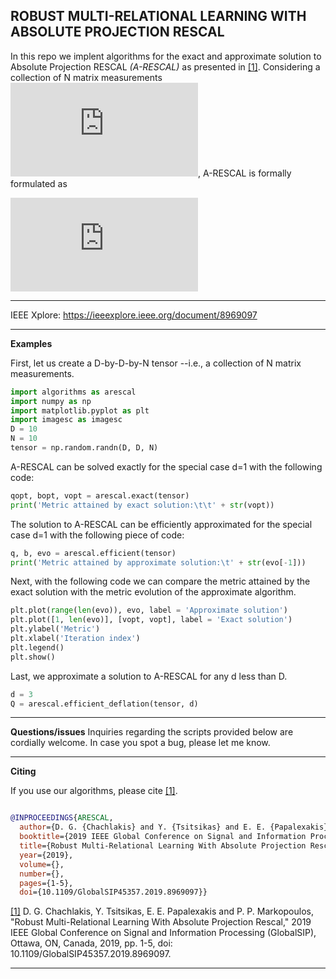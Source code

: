 ## ROBUST MULTI-RELATIONAL LEARNING WITH ABSOLUTE PROJECTION RESCAL


In this repo we implent algorithms for the exact and approximate solution to Absolute Projection RESCAL *(A-RESCAL)* as presented in [[1]](https://ieeexplore.ieee.org/document/8969097). Considering a collection of N matrix measurements ![eqation](https://latex.codecogs.com/svg.latex?%5Cinline%20%5Cmathbf%20X_1%2C%20%5Cmathbf%20X_2%2C%20%5Cldots%2C%20%5Cmathbf%20X_N%2C%20%5Cmathbf%20X_n%20%5Cin%20%5Cmathbb%20R%5E%7BD%5Ctimes%20D%7D%20%5Cforall%20n), A-RESCAL is formally formulated as 

![equation](https://latex.codecogs.com/svg.latex?%5Cunderset%7B%5Cmathbf%20Q%20%5Cin%20%5Cmathbb%20R%5E%7BD%5Ctimes%20d%7D%7E%3A%7E%5Cmathbf%20Q%5E%5Ctop%5Cmathbf%20Q%3D%5Cmathbf%20I_d%7D%7B%5Ctext%7Bmax.%7D%7D%5Csum_%7Bn%3D1%7D%5EN%5Cleft%5C%7C%5Cmathbf%20Q%5E%5Ctop%5Cmathbf%20X_n%5Cmathbf%20Q%5Cright%5C%7C_1.)

---
IEEE Xplore: https://ieeexplore.ieee.org/document/8969097

---
**Examples**

First, let us create a D-by-D-by-N tensor --i.e., a collection of N matrix measurements. 
```python
import algorithms as arescal
import numpy as np
import matplotlib.pyplot as plt
import imagesc as imagesc
D = 10
N = 10
tensor = np.random.randn(D, D, N)
```
A-RESCAL can be solved exactly for the special case d=1 with the following code:
```python
qopt, bopt, vopt = arescal.exact(tensor)
print('Metric attained by exact solution:\t\t' + str(vopt))
```
The solution to A-RESCAL can be efficiently approximated for the special case d=1 with the following piece of code:
```python
q, b, evo = arescal.efficient(tensor) 
print('Metric attained by approximate solution:\t' + str(evo[-1]))
```
Next, with the following code we can compare the metric attained by the exact solution with the metric evolution of the approximate algorithm.
```python
plt.plot(range(len(evo)), evo, label = 'Approximate solution')
plt.plot([1, len(evo)], [vopt, vopt], label = 'Exact solution')
plt.ylabel('Metric')
plt.xlabel('Iteration index')
plt.legend()
plt.show()
```
Last, we approximate a solution to A-RESCAL for any d less than D.
```python
d = 3
Q = arescal.efficient_deflation(tensor, d) 
```

---
**Questions/issues**
Inquiries regarding the scripts provided below are cordially welcome. In case you spot a bug, please let me know. 

---
**Citing**

If you use our algorithms, please cite [[1]](https://ieeexplore.ieee.org/document/8969097).

```bibtex

@INPROCEEDINGS{ARESCAL,
  author={D. G. {Chachlakis} and Y. {Tsitsikas} and E. E. {Papalexakis} and P. P. {Markopoulos}},
  booktitle={2019 IEEE Global Conference on Signal and Information Processing (GlobalSIP)}, 
  title={Robust Multi-Relational Learning With Absolute Projection Rescal}, 
  year={2019},
  volume={},
  number={},
  pages={1-5},
  doi={10.1109/GlobalSIP45357.2019.8969097}}
```
[[1]](https://ieeexplore.ieee.org/document/8969097) D. G. Chachlakis, Y. Tsitsikas, E. E. Papalexakis and P. P. Markopoulos, "Robust Multi-Relational Learning With Absolute Projection Rescal," 2019 IEEE Global Conference on Signal and Information Processing (GlobalSIP), Ottawa, ON, Canada, 2019, pp. 1-5, doi: 10.1109/GlobalSIP45357.2019.8969097.

---